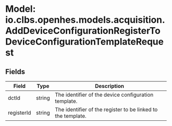 # Model: io.clbs.openhes.models.acquisition.AddDeviceConfigurationRegisterToDeviceConfigurationTemplateRequest

## Fields

| Field | Type | Description |
| --- | --- | --- |
| dctId | string | The identifier of the device configuration template. |
| registerId | string | The identifier of the register to be linked to the template. |

